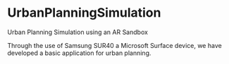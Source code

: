 # UrbanPlanningSimulation
Urban Planning Simulation using an AR Sandbox

Through the use of Samsung SUR40 a Microsoft Surface device, we have developed a basic application for urban planning.
